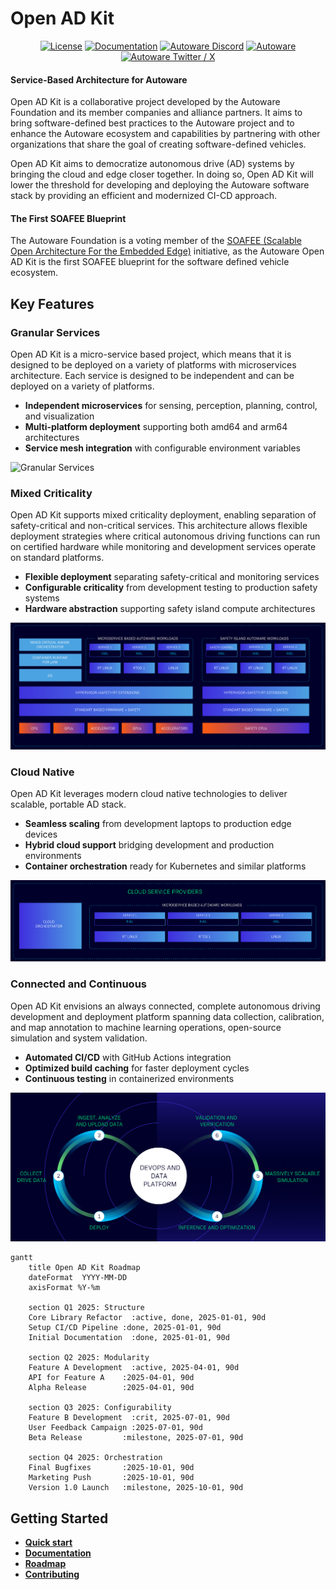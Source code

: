 # Open AD Kit

<div align="center">

[![License](https://img.shields.io/badge/License-Apache%202.0-blue.svg)](https://opensource.org/licenses/Apache-2.0)
[![Documentation](https://img.shields.io/badge/docs-available-brightgreen.svg)](https://autowarefoundation.github.io/openadkit/)
[![Autoware Discord](https://img.shields.io/discord/953808765935816715?logo=discord&logoColor=white&style=flat&label=Autoware)](https://discord.gg/Q94UsPvReQ)
[![Autoware](https://img.shields.io/badge/Linkedin-Autoware-0a66c2?logo=linkedin&logoColor=white&style=flat)](https://www.linkedin.com/company/the-autoware-foundation/)
[![Autoware Twitter / X](https://img.shields.io/twitter/follow/Autoware?logo=x&logoColor=white&style=flat)](https://twitter.com/intent/follow?screen_name=Autoware)

</div>

#### Service-Based Architecture for Autoware

Open AD Kit is a collaborative project developed by the Autoware Foundation and its member companies and alliance partners. It aims to bring software-defined best practices to the Autoware project and to enhance the Autoware ecosystem and capabilities by partnering with other organizations that share the goal of creating software-defined vehicles.

Open AD Kit aims to democratize autonomous drive (AD) systems by bringing the cloud and edge closer together. In doing so, Open AD Kit will lower the threshold for developing and deploying the Autoware software stack by providing an efficient and modernized CI-CD approach.

#### The First SOAFEE Blueprint

The Autoware Foundation is a voting member of the [SOAFEE (Scalable Open Architecture For the Embedded Edge)](https://soafee.io/) initiative, as the Autoware Open AD Kit is the first SOAFEE blueprint for the software defined vehicle ecosystem.

## Key Features

### Granular Services

Open AD Kit is a micro-service based project, which means that it is designed to be deployed on a variety of platforms with microservices architecture. Each service is designed to be independent and can be deployed on a variety of platforms.

- **Independent microservices** for sensing, perception, planning, control, and visualization
- **Multi-platform deployment** supporting both amd64 and arm64 architectures  
- **Service mesh integration** with configurable environment variables

![Granular Services](docs/assets/images/granular-services.png)

### Mixed Criticality

Open AD Kit supports mixed criticality deployment, enabling separation of safety-critical and non-critical services. This architecture allows flexible deployment strategies where critical autonomous driving functions can run on certified hardware while monitoring and development services operate on standard platforms.

- **Flexible deployment** separating safety-critical and monitoring services
- **Configurable criticality** from development testing to production safety systems
- **Hardware abstraction** supporting safety island compute architectures

![Mixed Criticality](docs/assets/images/mixed-criticality.png)

### Cloud Native

Open AD Kit leverages modern cloud native technologies to deliver scalable, portable AD stack.

- **Seamless scaling** from development laptops to production edge devices
- **Hybrid cloud support** bridging development and production environments
- **Container orchestration** ready for Kubernetes and similar platforms

![Cloud Native](docs/assets/images/cloud-native.png)

### Connected and Continuous

Open AD Kit envisions an always connected, complete autonomous driving development and deployment platform spanning data collection, calibration, and map annotation to machine learning operations, open-source simulation and system validation.

- **Automated CI/CD** with GitHub Actions integration
- **Optimized build caching** for faster deployment cycles
- **Continuous testing** in containerized environments

![Connected and Continuous](docs/assets/images/connected-continuous.png)

```mermaid
gantt
    title Open AD Kit Roadmap
    dateFormat  YYYY-MM-DD
    axisFormat %Y-%m

    section Q1 2025: Structure
    Core Library Refactor  :active, done, 2025-01-01, 90d
    Setup CI/CD Pipeline :done, 2025-01-01, 90d
    Initial Documentation  :done, 2025-01-01, 90d

    section Q2 2025: Modularity
    Feature A Development  :active, 2025-04-01, 90d
    API for Feature A    :2025-04-01, 90d
    Alpha Release        :2025-04-01, 90d

    section Q3 2025: Configurability
    Feature B Development  :crit, 2025-07-01, 90d
    User Feedback Campaign :2025-07-01, 90d
    Beta Release         :milestone, 2025-07-01, 90d

    section Q4 2025: Orchestration
    Final Bugfixes       :2025-10-01, 90d
    Marketing Push       :2025-10-01, 90d
    Version 1.0 Launch   :milestone, 2025-10-01, 90d
```

## Getting Started

- **[Quick start](https://autowarefoundation.github.io/openadkit/Quickstart/)**
- **[Documentation](https://autowarefoundation.github.io/openadkit/)**
- **[Roadmap](https://autowarefoundation.github.io/openadkit/Roadmap/)**
- **[Contributing](https://autowarefoundation.github.io/openadkit/Contributing/)**

